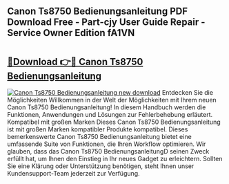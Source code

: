 ## Canon Ts8750 Bedienungsanleitung PDF Download Free - Part-cjy User Guide Repair - Service Owner Edition fA1VN

# <h2><a href="http://df67km.blite.top/?on=Canon+Ts8750+Bedienungsanleitung">🔗Download 👉🔴 Canon Ts8750 Bedienungsanleitung</a></h2>

[![Canon Ts8750 Bedienungsanleitung new download](https://i.imgur.com/lujVjoI.png)](http://df67km.blite.top/?on=Canon+Ts8750+Bedienungsanleitung)
Entdecken Sie die Möglichkeiten Willkommen in der Welt der Möglichkeiten mit Ihrem neuen Canon Ts8750 Bedienungsanleitung! In diesem Handbuch werden die Funktionen, Anwendungen und Lösungen zur Fehlerbehebung erläutert. Kompatibel mit großen Marken Dieses Canon Ts8750 Bedienungsanleitung ist mit großen Marken kompatibler Produkte kompatibel. Dieses bemerkenswerte Canon Ts8750 Bedienungsanleitung bietet eine umfassende Suite von Funktionen, die Ihren Workflow optimieren. Wir glauben, dass das Canon Ts8750 BedienungsanleitungD seinen Zweck erfüllt hat, um Ihnen den Einstieg in Ihr neues Gadget zu erleichtern. Sollten Sie eine Klärung oder Unterstützung benötigen, steht Ihnen unser Kundensupport-Team jederzeit zur Verfügung.
